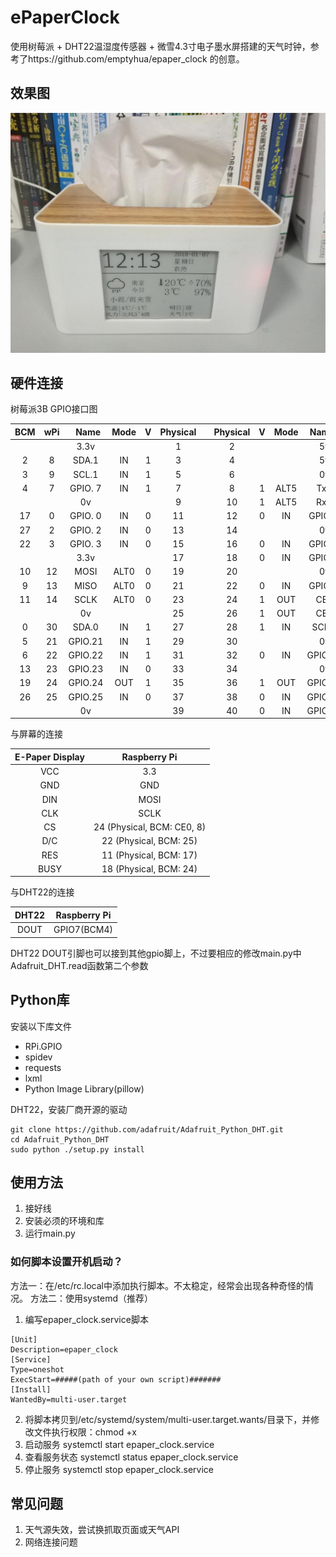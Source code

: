 # ePaperClock
使用树莓派 + DHT22温湿度传感器 + 微雪4.3寸电子墨水屏搭建的天气时钟，参考了https://github.com/emptyhua/epaper_clock 的创意。

 ## 效果图
 ![效果图](./IMG.jpg)

## 硬件连接
树莓派3B GPIO接口图

 | BCM | wPi |   Name  | Mode | V | Physical ||Physical | V | Mode | Name    | wPi | BCM |
 |:-:|:-:|:-:|:-:|:-:|:-:|:-:|:-:|:-:|:-:|:-:|:-:|:-:|
 |     |     |3.3v |      |   |  1 || 2|   |      | 5v|     |     |
 |   2 |   8 |   SDA.1 |   IN | 1 |  3 || 4  |   |      | 5v      |     |     |
 |   3 |   9 |   SCL.1 |   IN | 1 |  5 || 6  |   |      | 0v      |     |     |
 |   4 |   7 | GPIO. 7 |   IN | 1 |  7 || 8  | 1 | ALT5 | TxD     | 15  | 14  |
 |     |     |      0v |      |   |  9 || 10 | 1 | ALT5 | RxD     | 16  | 15  |
 |  17 |   0 | GPIO. 0 |   IN | 0 | 11 || 12 | 0 | IN   | GPIO. 1 | 1   | 18  |
 |  27 |   2 | GPIO. 2 |   IN | 0 | 13 || 14 |   |      | 0v      |     |     |
 |  22 |   3 | GPIO. 3 |   IN | 0 | 15 || 16 | 0 | IN   | GPIO. 4 | 4   | 23  |
 |     |     |    3.3v |      |   | 17 || 18 | 0 | IN   | GPIO. 5 | 5   | 24  |
 |  10 |  12 |    MOSI | ALT0 | 0 | 19 || 20 |   |      | 0v      |     |     |
 |   9 |  13 |    MISO | ALT0 | 0 | 21 || 22 | 0 | IN   | GPIO. 6 | 6   | 25  |
 |  11 |  14 |    SCLK | ALT0 | 0 | 23 || 24 | 1 | OUT  | CE0     | 10  | 8   |
 |     |     |      0v |      |   | 25 || 26 | 1 | OUT  | CE1     | 11  | 7   |
 |   0 |  30 |   SDA.0 |   IN | 1 | 27 || 28 | 1 | IN   | SCL.0   | 31  | 1   |
 |   5 |  21 | GPIO.21 |   IN | 1 | 29 || 30 |   |      | 0v      |     |     |
 |   6 |  22 | GPIO.22 |   IN | 1 | 31 || 32 | 0 | IN   | GPIO.26 | 26  | 12  |
 |  13 |  23 | GPIO.23 |   IN | 0 | 33 || 34 |   |      | 0v      |     |     |
 |  19 |  24 | GPIO.24 |  OUT | 1 | 35 || 36 | 1 | OUT  | GPIO.27 | 27  | 16  |
 |  26 |  25 | GPIO.25 |   IN | 0 | 37 || 38 | 0 | IN   | GPIO.28 | 28  | 20  |
 |     |     |      0v |      |   | 39 || 40 | 0 | IN   | GPIO.29 | 29  | 21  |

与屏幕的连接

 |E-Paper Display | Raspberry Pi |
 |:-:|:-:|
 | VCC | 3.3 |
 | GND | GND |
 | DIN | MOSI |
 | CLK | SCLK |
 | CS | 24 (Physical, BCM: CE0, 8) |
 | D/C | 22 (Physical, BCM: 25) |
 | RES | 11 (Physical, BCM: 17) |
 | BUSY| 18 (Physical, BCM: 24) |
 
 与DHT22的连接
 
 |DHT22|Raspberry Pi|
 |:-:|:-:|
 |DOUT|GPIO7(BCM4)|
 
 DHT22 DOUT引脚也可以接到其他gpio脚上，不过要相应的修改main.py中Adafruit_DHT.read函数第二个参数
 
 ## Python库
 安装以下库文件
 
 - RPi.GPIO
 - spidev
 - requests
 - lxml
 - Python Image Library(pillow)
 
 DHT22，安装厂商开源的驱动
 ```
 git clone https://github.com/adafruit/Adafruit_Python_DHT.git  
 cd Adafruit_Python_DHT  
 sudo python ./setup.py install 
 ```
 
 ## 使用方法
 1. 接好线
 2. 安装必须的环境和库
 3. 运行main.py
 
 ### 如何脚本设置开机启动？
 
 方法一：在/etc/rc.local中添加执行脚本。不太稳定，经常会出现各种奇怪的情况。
 方法二：使用systemd（推荐）
 1. 编写epaper_clock.service脚本
 ```
[Unit]
Description=epaper_clock
[Service]
Type=oneshot
ExecStart=#####(path of your own script)#######
[Install]
WantedBy=multi-user.target
 ```
 2. 将脚本拷贝到/etc/systemd/system/multi-user.target.wants/目录下，并修改文件执行权限：chmod +x
 3. 启动服务 systemctl start epaper_clock.service
 4. 查看服务状态 systemctl status epaper_clock.service
 5. 停止服务 systemctl stop epaper_clock.service
 
 ## 常见问题
 1. 天气源失效，尝试换抓取页面或天气API
 2. 网络连接问题
